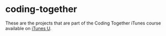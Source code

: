 coding-together
===============

These are the projects that are part of the Coding Together iTunes course available on [iTunes U](http://itunes.apple.com/us/course/coding-together-apps-for-iphone/id537447071).